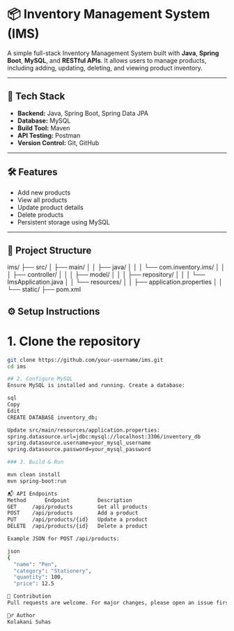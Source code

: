# 📦 Inventory Management System (IMS)

A simple full-stack Inventory Management System built with **Java**, **Spring Boot**, **MySQL**, and **RESTful APIs**. It allows users to manage products, including adding, updating, deleting, and viewing product inventory.

---

## 🚀 Tech Stack

- **Backend:** Java, Spring Boot, Spring Data JPA
- **Database:** MySQL
- **Build Tool:** Maven
- **API Testing:** Postman
- **Version Control:** Git, GitHub

---

## 🛠️ Features

-  Add new products
-  View all products
-  Update product details
-  Delete products
- Persistent storage using MySQL

---

## 📁 Project Structure

ims/
├── src/
│ ├── main/
│ │ ├── java/
│ │ │ └── com.inventory.ims/
│ │ │ ├── controller/
│ │ │ ├── model/
│ │ │ ├── repository/
│ │ │ └── ImsApplication.java
│ │ └── resources/
│ │ ├── application.properties
│ │ └── static/
├── pom.xml

## ⚙️ Setup Instructions

# 1. Clone the repository

```bash
git clone https://github.com/your-username/ims.git
cd ims

## 2. Configure MySQL
Ensure MySQL is installed and running. Create a database:

sql
Copy
Edit
CREATE DATABASE inventory_db;

Update src/main/resources/application.properties:
spring.datasource.url=jdbc:mysql://localhost:3306/inventory_db
spring.datasource.username=your_mysql_username
spring.datasource.password=your_mysql_password

### 3. Build & Run

mvn clean install
mvn spring-boot:run

📬 API Endpoints
Method    	Endpoint	     Description
GET  	/api/products	     Get all products
POST	/api/products	     Add a product
PUT 	/api/products/{id}	 Update a product
DELETE	/api/products/{id}	 Delete a product

Example JSON for POST /api/products:

json
{
  "name": "Pen",
  "category": "Stationery",
  "quantity": 100,
  "price": 12.5

🤝 Contribution
Pull requests are welcome. For major changes, please open an issue first.

🙋‍♂️ Author
Kolakani Suhas



